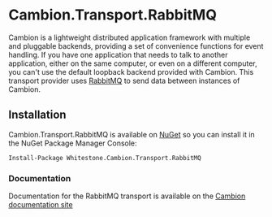 # Cambion.Transport.RabbitMQ
Cambion is a lightweight distributed application framework with multiple and pluggable backends, providing a set of convenience functions for event handling.
If you have one application that needs to talk to another application, either on the same computer, or even on a different computer, you can't use the default
loopback backend provided with Cambion. This transport provider uses [RabbitMQ](https://www.rabbitmq.com/) to send data between instances of Cambion.

## Installation
Cambion.Transport.RabbitMQ is available on  [NuGet](https://www.nuget.org/packages/Whitestone.Cambion.Transport.RabbitMQ/) so you can install it in the NuGet Package Manager Console:
```
Install-Package Whitestone.Cambion.Transport.RabbitMQ
```

### Documentation
Documentation for the RabbitMQ transport is available on the [Cambion documentation site](https://cambion.readthedocs.io/en/latest)